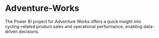 # Adventure-Works
The Power BI project for Adventure Works offers a quick insight into cycling-related product sales and operational performance, enabling data-driven decisions.
